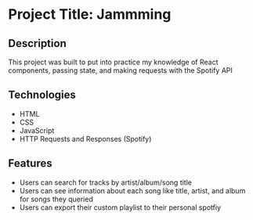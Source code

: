 # Project Title: Jammming

## Description

This project was built to put into practice my knowledge of React components, passing state, and making requests with the Spotify API

## Technologies

- HTML
- CSS
- JavaScript
- HTTP Requests and Responses (Spotify)

## Features

- Users can search for tracks by artist/album/song title
- Users can see information about each song like title, artist, and album for songs they queried
- Users can export their custom playlist to their personal spotfiy
